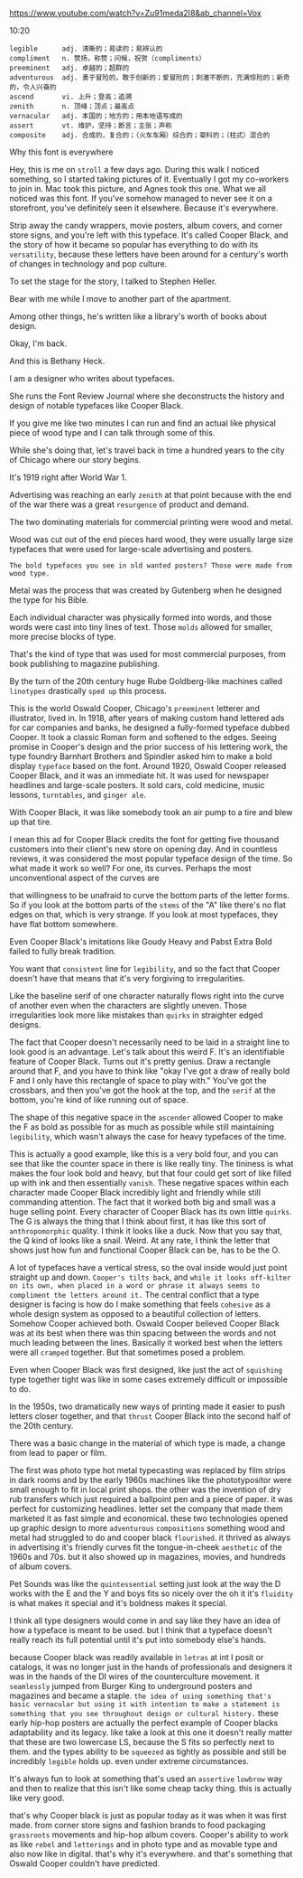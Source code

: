 https://www.youtube.com/watch?v=Zu91meda2I8&ab_channel=Vox 

10:20

```  
legible      adj. 清晰的；易读的；易辨认的
compliment   n. 赞扬，称赞；问候，祝贺（compliments）        
preeminent   adj. 卓越的；超群的  
adventurous  adj. 勇于冒险的，敢于创新的；爱冒险的；刺激不断的，充满惊险的；新奇的，令人兴奋的
ascend       vi. 上升；登高；追溯    
zenith       n. 顶峰；顶点；最高点
vernacular   adj. 本国的；地方的；用本地语写成的        
assert       vt. 维护，坚持；断言；主张；声称  
composite    adj. 合成的，复合的；（火车车厢）综合的；菊科的；（柱式）混合的  
```

Why this font is everywhere 

Hey, this is me on `stroll` a few days ago. During this walk I noticed something, so I started taking pictures of it. Eventually I got my co-workers to join in. Mac took this picture, and Agnes took this one. What we all noticed was this font. If you've somehow managed to never see it on a storefront, you've definitely seen it elsewhere. Because it's everywhere. 

Strip away the candy wrappers, movie posters, album covers, and corner store signs, and you're left with this typeface. It's called Cooper Black, and the story of how it became so popular has everything to do with its `versatility`, because these letters have been around for a century's worth of changes in technology and pop culture. 
 
To set the stage for the story, I talked to Stephen Heller. 

Bear with me while I move to another part of the apartment. 

Among other things, he's written like a library's worth of books about design. 

Okay, I'm back. 

And this is Bethany Heck. 

I am a designer who writes about typefaces. 

She runs the Font Review Journal where she deconstructs the history and design of notable typefaces like Cooper Black. 

If you give me like two minutes I can run and find an actual like physical piece of wood type and I can talk through some of this. 

While she's doing that, let's travel back in time a hundred years to the city of Chicago where our story begins. 

It's 1919 right after World War 1. 

Advertising was reaching an early `zenith` at that point because with the end of the war there was a great `resurgence` of product and demand. 

The two dominating materials for commercial printing were wood and metal. 

Wood was cut out of the end pieces hard wood, they were usually large size typefaces that were used for large-scale advertising and posters. 

`The bold typefaces you see in old wanted posters? Those were made from wood type. `

Metal was the process that was created by Gutenberg when he designed the type for his Bible. 

Each individual character was physically formed into words, and those words were cast into tiny lines of text. Those `molds` allowed for smaller, more precise blocks of type. 

That's the kind of type that was used for most commercial purposes, from book publishing to magazine publishing. 

By the turn of the 20th century huge Rube Goldberg-like machines called `linotypes` drastically `sped up` this process. 

This is the world Oswald Cooper, Chicago's `preeminent` letterer and illustrator, lived in. In 1918, after years of making custom hand lettered ads for car companies and banks, he designed a fully-formed typeface dubbed Cooper. It took a classic Roman form and softened to the edges. Seeing promise in Cooper's design and the prior success of his lettering work, the type foundry Barnhart Brothers and Spindler asked him to make a bold display `typeface` based on the font. Around 1920, Oswald Cooper released Cooper Black, and it was an immediate hit. It was used for newspaper headlines and large-scale posters. It sold cars, cold medicine, music lessons, `turntables`, and `ginger ale`. 

With Cooper Black, it was like somebody took an air pump to a tire and blew up that tire. 

I mean this ad for Cooper Black credits the font for getting five thousand customers into their client's new store on opening day. And in countless reviews, it was considered the most popular typeface design of the time. So what made it work so well? For one, its curves. Perhaps the most unconventional aspect of the curves are 

that willingness to be unafraid to curve the bottom parts of the letter forms. So if you look at the bottom parts of the `stems` of the "A" like there's no flat edges on that, which is very strange. If you look at most typefaces, they have flat bottom somewhere. 

Even Cooper Black's imitations like Goudy Heavy and Pabst Extra Bold failed to fully break tradition. 

You want that `consistent` line for `legibility`, and so the fact that Cooper doesn't have that means that it's very forgiving to irregularities. 

Like the baseline serif of one character naturally flows right into the curve of another even when the characters are slightly uneven. Those irregularities look more like mistakes than `quirks` in straighter edged designs. 

The fact that Cooper doesn't necessarily need to be laid in a straight line to look good is an advantage. Let's talk about this weird F. It's an identifiable feature of Cooper Black. Turns out it's pretty genius. Draw a rectangle around that F, and you have to think like "okay I've got a draw of really bold F and I only have this rectangle of space to play with." You've got the crossbars, and then you've got the hook at the top, and the `serif` at the bottom, you're kind of like running out of space. 

The shape of this negative space in the `ascender` allowed Cooper to make the F as bold as possible for as much as possible while still maintaining `legibility`, which wasn't always the case for heavy typefaces of the time. 

This is actually a good example, like this is a very bold four, and you can see that like the counter space in there is like really tiny. The tininess is what makes the four look bold and heavy, but that four could get sort of like filled up with ink and then essentially `vanish`. These negative spaces within each character made Cooper Black incredibly light and friendly while still commanding attention. The fact that it worked both big and small was a huge selling point. Every character of Cooper Black has its own little `quirks`. The G is always the thing that I think about first, it has like this sort of `anthropomorphic` quality. I think it looks like a duck. Now that you say that, the Q kind of looks like a snail. Weird. At any rate, I think the letter that shows just how fun and functional Cooper Black can be, has to be the O. 

A lot of typefaces have a vertical stress, so the oval inside would just point straight up and down. `Cooper's tilts back`, and `while it looks off-kilter on its own, when placed in a word or phrase it always seems to compliment the letters around it.` The central conflict that a type designer is facing is how do I make something that feels `cohesive` as a whole design system as opposed to a beautiful collection of letters. Somehow Cooper achieved both. Oswald Cooper believed Cooper Black was at its best when there was thin spacing between the words and not much leading between the lines. Basically it worked best when the letters were all `cramped` together. But that sometimes posed a problem. 

Even when Cooper Black was first designed, like just the act of `squishing` type together tight was like in some cases extremely difficult or impossible to do. 

In the 1950s, two dramatically new ways of printing made it easier to push letters closer together, and that `thrust` Cooper Black into the second half of the 20th century. 

There was a basic change in the material of which type is made, a change from lead to paper or film. 

The first was photo type hot metal typecasting was replaced by film strips in dark rooms and by the early 1960s machines like the phototypositor were small enough to fit in local print shops. the other was the invention of dry rub transfers which just required a ballpoint pen and a piece of paper. it was perfect for customizing headlines. letter set the company that made them marketed it as fast simple and economical. these two technologies opened up graphic design to more `adventurous` `compositions` something wood and metal had struggled to do and cooper black `flourished`. it thrived as always in advertising it's friendly curves fit the tongue-in-cheek `aesthetic` of the 1960s and 70s. but it also showed up in magazines, movies, and hundreds of album covers. 

Pet Sounds was like the `quintessential` setting just look at the way the D works with the E and the Y and boys fits so nicely over the oh it it's `fluidity` is what makes it special and it's boldness makes it special. 

I think all type designers would come in and say like they have an idea of how a typeface is meant to be used. but I think that a typeface doesn't really reach its full potential until it's put into somebody else's hands. 

because Cooper black was readily available in `letras` at int I posit or catalogs, it was no longer just in the hands of professionals and designers it was in the hands of the DI wires of the counterculture movement. it `seamlessly` jumped from Burger King to underground posters and magazines and became a staple. `the idea of using something that's basic vernacular but using it with intention to make a statement is something that you see throughout design or cultural history.` these early hip-hop posters are actually the perfect example of Cooper blacks adaptability and its legacy. like take a look at this one it doesn't really matter that these are two lowercase LS, because the S fits so perfectly next to them. and the types ability to be `squeezed` as tightly as possible and still be incredibly `legible` holds up. even under extreme circumstances. 

It's always fun to look at something that's used an `assertive` `lowbrow` way and then to realize that this isn't like some cheap tacky thing. this is actually like very good. 

that's why Cooper black is just as popular today as it was when it was first made. from corner store signs and fashion brands to food packaging `grassroots` movements and hip-hop album covers. Cooper's ability to work as like `rebel` and `letterings` and in photo type and as movable type and also now like in digital. that's why it's everywhere. and that's something that Oswald Cooper couldn't have predicted.